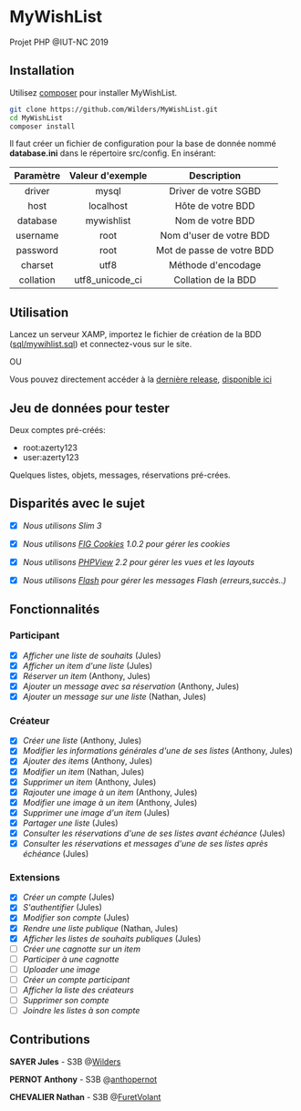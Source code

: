 # MyWishList

Projet PHP @IUT-NC 2019

## Installation

Utilisez [composer](https://getcomposer.org/) pour installer MyWishList.

```bash
git clone https://github.com/Wilders/MyWishList.git
cd MyWishList
composer install
```

Il faut créer un fichier de configuration pour la base de donnée nommé **database.ini** dans le répertoire src/config.
En insérant:

| Paramètre     | Valeur d'exemple | Description               |
| :------------:|:----------------:|:-------------------------:|
| driver        | mysql            | Driver de votre SGBD      |
| host          | localhost        | Hôte de votre BDD         |
| database      | mywishlist       | Nom de votre BDD          |
| username      | root             | Nom d'user de votre BDD   |
| password      | root             | Mot de passe de votre BDD |
| charset       | utf8             | Méthode d'encodage        |
| collation     | utf8_unicode_ci  | Collation de la BDD       |

## Utilisation

Lancez un serveur XAMP, importez le fichier de création de la BDD ([sql/mywihlist.sql](https://github.com/Wilders/MyWishList/blob/master/sql/mywishlist.sql)) et connectez-vous sur le site.

OU

Vous pouvez directement accéder à la [dernière release](https://github.com/Wilders/MyWishList/releases/latest), [disponible ici](https://webetu.iutnc.univ-lorraine.fr/www/sayer6u/wishlist/)

## Jeu de données pour tester

Deux comptes pré-créés:
- root:azerty123
- user:azerty123

Quelques listes, objets, messages, réservations pré-crées.

## Disparités avec le sujet

- [x] *Nous utilisons Slim 3*
- [x] *Nous utilisons [FIG Cookies](https://github.com/dflydev/dflydev-fig-cookies) 1.0.2 pour gérer les cookies*
- [x] *Nous utilisons [PHPView](https://github.com/slimphp/PHP-View) 2.2 pour gérer les vues et les layouts*
- [x] *Nous utilisons [Flash](https://github.com/slimphp/Slim-Flash) pour gérer les messages Flash (erreurs,succès..)*


## Fonctionnalités

### Participant

- [x] *Afficher une liste de souhaits* (Jules)
- [x] *Afficher un item d'une liste* (Jules)
- [x] *Réserver un item* (Anthony, Jules)
- [x] *Ajouter un message avec sa réservation* (Anthony, Jules)
- [x] *Ajouter un message sur une liste* (Nathan, Jules)

### Créateur
- [x] *Créer une liste* (Anthony, Jules)
- [x] *Modifier les informations générales d'une de ses listes* (Anthony, Jules)
- [x] *Ajouter des items* (Anthony, Jules)
- [x] *Modifier un item* (Nathan, Jules)
- [x] *Supprimer un item* (Anthony, Jules)
- [x] *Rajouter une image à un item* (Anthony, Jules)
- [x] *Modifier une image à un item* (Anthony, Jules)
- [x] *Supprimer une image d'un item* (Jules)
- [x] *Partager une liste* (Jules)
- [x] *Consulter les réservations d'une de ses listes avant échéance* (Jules)
- [x] *Consulter les réservations et messages d'une de ses listes après échéance* (Jules)

### Extensions
- [x] *Créer un compte* (Jules)
- [x] *S'authentifier* (Jules)
- [x] *Modifier son compte* (Jules)
- [x] *Rendre une liste publique* (Nathan, Jules)
- [x] *Afficher les listes de souhaits publiques* (Jules)
- [ ] *Créer une cagnotte sur un item*
- [ ] *Participer à une cagnotte*
- [ ] *Uploader une image*
- [ ] *Créer un compte participant*
- [ ] *Afficher la liste des créateurs*
- [ ] *Supprimer son compte*
- [ ] *Joindre les listes à son compte*

## Contributions
**SAYER Jules** - S3B @[Wilders](https://github.com/Wilders/MyWishList/commits?author=Wilders)

**PERNOT Anthony** - S3B @[anthopernot](https://github.com/Wilders/MyWishList/commits?author=anthopernot)

**CHEVALIER Nathan** - S3B @[FuretVolant](https://github.com/Wilders/MyWishList/commits?author=FuretVolant)

